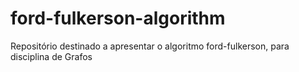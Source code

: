 # ford-fulkerson-algorithm
Repositório destinado a apresentar o algoritmo ford-fulkerson, para disciplina de Grafos 
